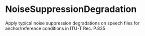 # NoiseSuppressionDegradation
Apply typical noise suppression degradations on speech files for anchor/reference conditions in ITU-T Rec. P.835
